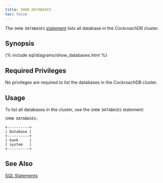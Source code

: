 ```yaml
---
title: SHOW DATABASES
toc: false
---
```


The `SHOW DATABASES` [statement](sql-statements.html) lists all database in the CockroachDB cluster.

<div id="toc"></div>

## Synopsis

{% include sql/diagrams/show_databases.html %}

## Required Privileges

No privileges are required to list the databases in the CockroachDB cluster.

## Usage

To list all databases in the cluster, use the `SHOW DATABASES` statement:

~~~ sql
SHOW DATABASES;
~~~
~~~
+----------+
| Database |
+----------+
| bank     |
| system   |
+----------+
~~~

## See Also

[SQL Statements](sql-statements.html)